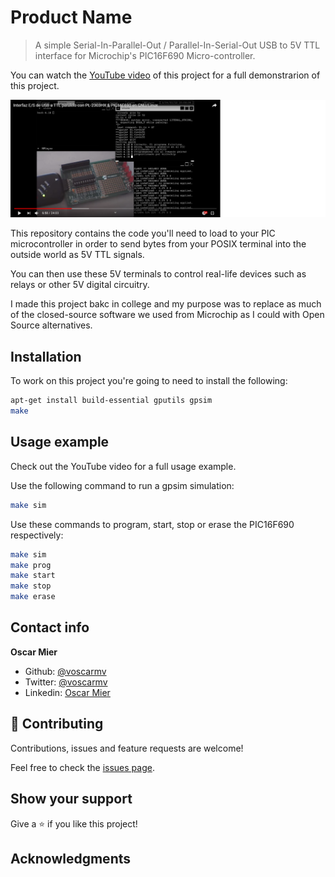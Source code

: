 # Product Name
> A simple Serial-In-Parallel-Out / Parallel-In-Serial-Out USB to 5V TTL interface for Microchip's PIC16F690 Micro-controller.

You can watch the [YouTube video](https://www.youtube.com/watch?v=46WZUcRUPEI) of this project for a full demonstrarion of this project.

[![](header.png)](https://www.youtube.com/watch?v=46WZUcRUPEI)

This repository contains the code you'll need to load to your PIC microcontroller in order to send bytes from your POSIX terminal into the outside world as 5V TTL signals.

You can then use these 5V terminals to control real-life devices such as relays or other 5V digital circuitry.

I made this project bakc in college and my purpose was to replace as much of the closed-source software we used from Microchip as I could with Open Source alternatives.

## Installation

To work on this project you're going to need to install the following:

```sh
apt-get install build-essential gputils gpsim
make
```

## Usage example

Check out the YouTube video for a full usage example.

Use the following command to run a gpsim simulation:

```sh
make sim
```
Use these commands to program, start, stop or erase the PIC16F690 respectively:

```sh
make sim
make prog
make start
make stop
make erase
```

## Contact info

**Oscar Mier**
- Github: [@voscarmv](https://github.com/voscarmv)
- Twitter: [@voscarmv](https://twitter.com/voscarmv)
- Linkedin: [Oscar Mier](https://www.linkedin.com/in/oscar-mier-072984196/) 

## 🤝 Contributing

Contributions, issues and feature requests are welcome!

Feel free to check the [issues page](./issues/).

## Show your support

Give a ⭐️ if you like this project!

## Acknowledgments
